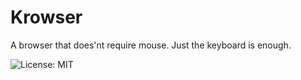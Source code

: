 # Krowser

A browser that does'nt require mouse. Just the keyboard is enough.



![License: MIT](https://img.shields.io/badge/License-MIT-yellow.svg)